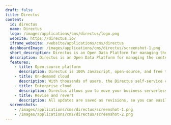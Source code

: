 ```yaml
---
draft: false
title: Directus
content:
  id: directus
  name: Directus
  logo: /images/applications/cms/directus/logo.png
  website: https://directus.io/
  iframe_website: /website/applications/cms/directus
  dashboardImage: /images/applications/cms/directus/screenshot-1.png
  short_description: Directus is an Open Data Platform for managing the content of any SQL database.
  description: Directus is an Open Data Platform for managing the content of any SQL database. It provides a powerful API layer for developers and an intuitive App for non-technical users.
  features:
    - title: Open-source platform
      description: Directus is 100% JavaScript, open-source, and free to use for many, with 26M+ on-prem installs, 10K+ community members, and 350+ contributors.
    - title: On-demand cloud
      description: With thousands of users, the Directus self-service cloud platform provides a dashboard for quickly spinning up fully managed Directus projects.
    - title: Enterprise cloud
      description: Directus allows you to move your business serverless with a modern API pipeline and a code-free data exploration app, all powered by a tailored, enterprise-scale platform.
    - title: Revise and revert
      description: All updates are saved as revisions, so you can easily revert items to any previous point.
  screenshots:
    - /images/applications/cms/directus/screenshot-1.png
    - /images/applications/cms/directus/screenshot-2.png
---
```

